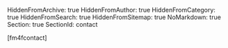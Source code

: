 HiddenFromArchive: true
HiddenFromAuthor: true
HiddenFromCategory: true
HiddenFromSearch: true
HiddenFromSitemap: true
NoMarkdown: true
Section: true
SectionId: contact

<div class="row justify-content-center">
  <div class="col-lg-9 text-center text-white">
[fm4fcontact]
  </div>
</div>
